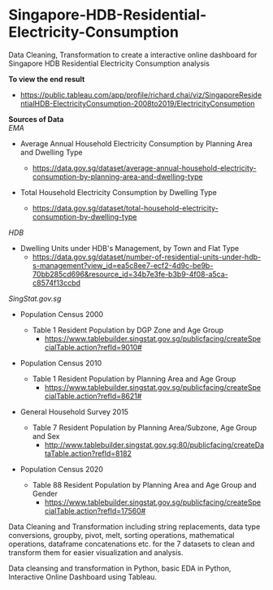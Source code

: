 # Singapore-HDB-Residential-Electricity-Consumption
Data Cleaning, Transformation to create a interactive online dashboard for Singapore HDB Residential Electricity Consumption analysis

**To view the end result**
- https://public.tableau.com/app/profile/richard.chai/viz/SingaporeResidentialHDB-ElectricityConsumption-2008to2019/ElectricityConsumption

**Sources of Data**<br>
*EMA*
- Average Annual Household Electricity Consumption by Planning Area and Dwelling Type 
    - https://data.gov.sg/dataset/average-annual-household-electricity-consumption-by-planning-area-and-dwelling-type

- Total Household Electricity Consumption by Dwelling Type
    - https://data.gov.sg/dataset/total-household-electricity-consumption-by-dwelling-type

*HDB*
- Dwelling Units under HDB's Management, by Town and Flat Type 
    - https://data.gov.sg/dataset/number-of-residential-units-under-hdb-s-management?view_id=ea5c8ee7-ecf2-4d9c-be9b-70bb285cd696&resource_id=34b7e3fe-b3b9-4f08-a5ca-c8574f13ccbd

*SingStat.gov.sg*
- Population Census 2000
    - Table 1 Resident Population by DGP Zone and Age Group
        - https://www.tablebuilder.singstat.gov.sg/publicfacing/createSpecialTable.action?refId=9010#

- Population Census 2010
    -   Table 1 Resident Population by Planning Area and Age Group
        - https://www.tablebuilder.singstat.gov.sg/publicfacing/createSpecialTable.action?refId=8621#

- General Household Survey 2015
    - Table 7 Resident Population by Planning Area/Subzone, Age Group and Sex
        - http://www.tablebuilder.singstat.gov.sg:80/publicfacing/createDataTable.action?refId=8182

- Population Census 2020
    - Table 88 Resident Population by Planning Area and Age Group and Gender
        - https://www.tablebuilder.singstat.gov.sg/publicfacing/createSpecialTable.action?refId=17560#

Data Cleaning and Transformation including string replacements, data type conversions, groupby, pivot, melt, sorting operations, mathematical operations, dataframe concatenations etc. for the 7 datasets to clean and transform them for easier visualization and analysis.

Data cleansing and transformation in Python, basic EDA in Python, Interactive Online Dashboard using Tableau.

